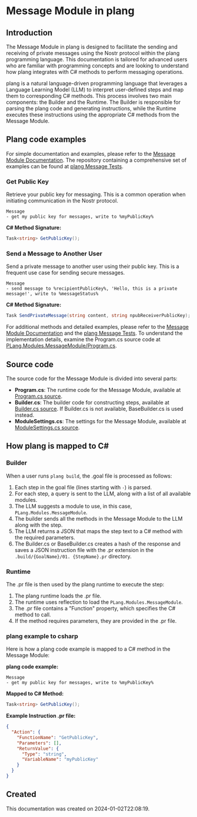 # Message Module in plang

## Introduction

The Message Module in plang is designed to facilitate the sending and receiving of private messages using the Nostr protocol within the plang programming language. This documentation is tailored for advanced users who are familiar with programming concepts and are looking to understand how plang integrates with C# methods to perform messaging operations.

plang is a natural language-driven programming language that leverages a Language Learning Model (LLM) to interpret user-defined steps and map them to corresponding C# methods. This process involves two main components: the Builder and the Runtime. The Builder is responsible for parsing the plang code and generating instructions, while the Runtime executes these instructions using the appropriate C# methods from the Message Module.

## Plang code examples

For simple documentation and examples, please refer to the [Message Module Documentation](./PLang.Modules.MessageModule.md). The repository containing a comprehensive set of examples can be found at [plang Message Tests](https://github.com/PLangHQ/plang/tree/main/Tests/Message).

### Get Public Key
Retrieve your public key for messaging. This is a common operation when initiating communication in the Nostr protocol.

```plang
Message
- get my public key for messages, write to %myPublicKey%
```

**C# Method Signature:**
```csharp
Task<string> GetPublicKey();
```

### Send a Message to Another User
Send a private message to another user using their public key. This is a frequent use case for sending secure messages.

```plang
Message
- send message to %recipientPublicKey%, 'Hello, this is a private message!', write to %messageStatus%
```

**C# Method Signature:**
```csharp
Task SendPrivateMessage(string content, string npubReceiverPublicKey);
```

For additional methods and detailed examples, please refer to the [Message Module Documentation](./PLang.Modules.MessageModule.md) and the [plang Message Tests](https://github.com/PLangHQ/plang/tree/main/Tests/Message). To understand the implementation details, examine the Program.cs source code at [PLang.Modules.MessageModule/Program.cs](https://github.com/PLangHQ/plang/tree/main/PLang/Modules/MessageModule/Program.cs).

## Source code

The source code for the Message Module is divided into several parts:

- **Program.cs**: The runtime code for the Message Module, available at [Program.cs source](https://github.com/PLangHQ/plang/tree/main/PLang/Modules/MessageModule/Program.cs).
- **Builder.cs**: The builder code for constructing steps, available at [Builder.cs source](https://github.com/PLangHQ/plang/tree/main/PLang/Modules/MessageModule/Builder.cs). If Builder.cs is not available, BaseBuilder.cs is used instead.
- **ModuleSettings.cs**: The settings for the Message Module, available at [ModuleSettings.cs source](https://github.com/PLangHQ/plang/tree/main/PLang/Modules/MessageModule/ModuleSettings.cs).

## How plang is mapped to C#

### Builder

When a user runs `plang build`, the .goal file is processed as follows:

1. Each step in the goal file (lines starting with `-`) is parsed.
2. For each step, a query is sent to the LLM, along with a list of all available modules.
3. The LLM suggests a module to use, in this case, `PLang.Modules.MessageModule`.
4. The builder sends all the methods in the Message Module to the LLM along with the step.
5. The LLM returns a JSON that maps the step text to a C# method with the required parameters.
6. The Builder.cs or BaseBuilder.cs creates a hash of the response and saves a JSON instruction file with the .pr extension in the `.build/{GoalName}/01. {StepName}.pr` directory.

### Runtime

The .pr file is then used by the plang runtime to execute the step:

1. The plang runtime loads the .pr file.
2. The runtime uses reflection to load the `PLang.Modules.MessageModule`.
3. The .pr file contains a "Function" property, which specifies the C# method to call.
4. If the method requires parameters, they are provided in the .pr file.

### plang example to csharp

Here is how a plang code example is mapped to a C# method in the Message Module:

**plang code example:**
```plang
Message
- get my public key for messages, write to %myPublicKey%
```

**Mapped to C# Method:**
```csharp
Task<string> GetPublicKey();
```

**Example Instruction .pr file:**
```json
{
  "Action": {
    "FunctionName": "GetPublicKey",
    "Parameters": [],
    "ReturnValue": {
      "Type": "string",
      "VariableName": "myPublicKey"
    }
  }
}
```

## Created

This documentation was created on 2024-01-02T22:08:19.